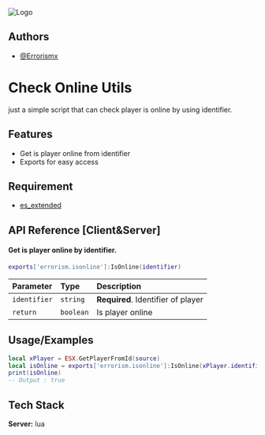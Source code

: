 
![Logo](https://cdn.errorism.cc/errorism_scripts_banner.png)


## Authors

- [@Errorismx](https://www.github.com/Errorismx)


# Check Online Utils

just a simple script that can check player is online by using identifier.


## Features

- Get is player online from identifier
- Exports for easy access

## Requirement

- [es_extended](https://github.com/esx-framework/esx_core)

## API Reference [Client&Server]

#### Get is player online by identifier.
```lua
exports['errorism.isonline']:IsOnline(identifier)
```
| Parameter | Type     | Description                |
| :-------- | :------- | :------------------------- |
| `identifier` | `string` | **Required**. Identifier of player |
| `return` | `boolean` | Is player online |


## Usage/Examples

```lua
local xPlayer = ESX.GetPlayerFromId(source)
local isOnline = exports['errorism.isonline']:IsOnline(xPlayer.identifier)
print(isOnline)
-- Output : true
```

## Tech Stack

**Server:** lua

